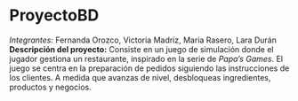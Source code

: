 # ProyectoBD
*Integrantes:* Fernanda Orozco, Victoria Madriz, Maria Rasero, Lara Durán  
**Descripción del proyecto:** Consiste en un juego de simulación donde el jugador gestiona un restaurante, inspirado en la serie de *Papa’s Games*. El juego se centra en la preparación de pedidos siguiendo las instrucciones de los clientes. A medida que avanzas de nivel, desbloqueas ingredientes, productos y negocios. 
